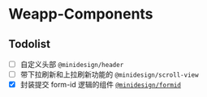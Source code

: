 # Weapp-Components

## Todolist

- [ ] 自定义头部 `@minidesign/header`
- [ ] 带下拉刷新和上拉刷新功能的 `@minidesign/scroll-view`
- [x] 封装提交 form-id 逻辑的组件 [`@minidesign/formid`](https://github.com/skyFi/weapp-components/tree/master/packages/formid)
